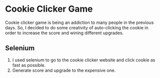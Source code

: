 # Cookie Clicker Game

Cookie clicker game is being an addiction to many people in the previous days. So, I decided to do some creativity of auto-clicking the cookie in order to increase the score and wining different upgrades. 

## Selenium

1. I used selenium to go to the cookie clicker website and click cookie as fast as possible. 
2. Generate score and upgrade to the expensive one.


